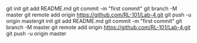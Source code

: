 
git init
git add README.md
git commit -m "first commit"
git branch -M master
git remote add origin https://github.com/RL-101/Lab-4.git
git push -u origin mastergit init
git add README.md
git commit -m "first commit"
git branch -M master
git remote add origin https://github.com/RL-101/Lab-4.git
git push -u origin master